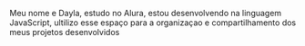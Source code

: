 Meu nome e Dayla, estudo no Alura, estou desenvolvendo na linguagem JavaScript, ultilizo esse espaço para a organizaçao e compartilhamento dos meus projetos desenvolvidos
